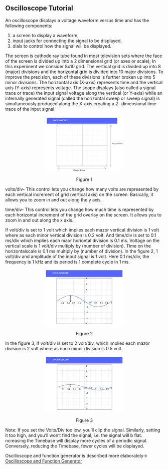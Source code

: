 ## Oscilloscope Tutorial

An oscilloscope displays a voltage waveform versus time and has the following components:
1. a screen to display a waveform,
2. input jacks for connecting the signal to be displayed,
3. dials to control how the signal will be displayed.


The screen is cathode ray tube found in most television sets where the face of the screen is divided up into a 2 dimensional grid (or axes or scale); In this experiment we consider 8x10 grid. The vertical grid is divided up into 8 (major) divisions and the horizontal grid is divided into 10 major divisions. To improve the precision, each of these divisions is further broken up into 5 minor divisions. The horizontal axis (X-axis) represents time and the vertical axis (Y-axis) represents voltage. The scope displays (also called a signal trace or trace) the input signal voltage along the vertical (or Y-axis) while an internally generated signal (called the horizontal sweep or sweep signal) is simultaneously produced along the X-axis creating a 2- dimensional time trace of the input signal.

<div align="center">
<img src="images/oscilloscope.png" width="50%">
<p>Figure 1</p>
</div>

volts/div- This control lets you change how many volts are represented by each vertical increment of grid (vertical axis) on the screen. Basically, it allows you to zoom in and out along the y axis.

time/div- This control lets you change how much time is represented by each horizontal increment of the grid overlay on the screen. It allows you to zoom in and out along the x axis.

If volt/div is set to 1 volt which implies each mazor vertical division is 1 volt where as each minor vertical division is 0.2 volt. And time/div is set to 0.1 ms/div which implies each maor horiontal division is 0.1 ms. Voltage on the vertical scale is 1 volt/div multiply by (number of division). Time on the horizontalscale is 0.1 ms multiply by (number of division). In the figure 2, 1 volt/div and amplitude of the input signal is 1 volt. Here 0.1 ms/div, the frequency is 1 kHz and its period is 1 complete cycle in 1 ms.


<div align="center">
<img src="images/oscilloscope_1vd.png" width="50%">
<p>Figure 2</p>
</div>


In the figure 3, if volt/div is set to 2 volt/div, which implies each mazor division is 2 volt where as each minor division is 0.5 volt.

<div align="center">
<img src="images/oscilloscope_2vd.png" width="50%">
<p>Figure 3</p>
</div>

Note: If you set the Volts/Div too low, you’ll clip the signal. Similarly, setting it too high, and you’ll won’t find the signal, i.e. the signal will b flat. ncreasing the Timebase will display more cycles of a periodic signal. Conversely, reducing the Timebase, fewer cycles will be displayed.

Oscilloscope and function generator is described more elaborately->
[Oscilloscope and Function Generator](http://vlabs.iitkgp.ac.in/aec/exp1/content/Oscilloscope%20and%20Function%20Generator%20Details.pdf)


